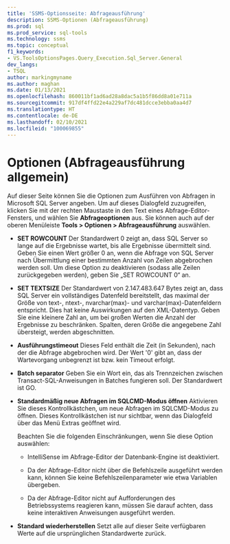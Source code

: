 ```yaml
---
title: 'SSMS-Optionsseite: Abfrageausführung'
description: SSMS-Optionen (Abfrageausführung)
ms.prod: sql
ms.prod_service: sql-tools
ms.technology: ssms
ms.topic: conceptual
f1_keywords:
- VS.ToolsOptionsPages.Query_Execution.Sql_Server.General
dev_langs:
- TSQL
author: markingmyname
ms.author: maghan
ms.date: 01/13/2021
ms.openlocfilehash: 860011bf1ad6ad28a8dac5a1b5f86dd8a01e711a
ms.sourcegitcommit: 917df4ffd22e4a229af7dc481dcce3ebba0aa4d7
ms.translationtype: HT
ms.contentlocale: de-DE
ms.lasthandoff: 02/10/2021
ms.locfileid: "100069855"
---
```

# <a name="options-query-execution---general"></a>Optionen (Abfrageausführung allgemein)

Auf dieser Seite können Sie die Optionen zum Ausführen von Abfragen in Microsoft SQL Server angeben. Um auf dieses Dialogfeld zuzugreifen, klicken Sie mit der rechten Maustaste in den Text eines Abfrage-Editor-Fensters, und wählen Sie **Abfrageoptionen** aus. Sie können auch auf der oberen Menüleiste **Tools > Optionen > Abfrageausführung** auswählen.

- **SET ROWCOUNT** Der Standardwert 0 zeigt an, dass SQL Server so lange auf die Ergebnisse wartet, bis alle Ergebnisse übermittelt sind. Geben Sie einen Wert größer 0 an, wenn die Abfrage von SQL Server nach Übermittlung einer bestimmten Anzahl von Zeilen abgebrochen werden soll. Um diese Option zu deaktivieren (sodass alle Zeilen zurückgegeben werden), geben Sie „SET ROWCOUNT 0“ an.

- **SET TEXTSIZE** Der Standardwert von 2.147.483.647 Bytes zeigt an, dass SQL Server ein vollständiges Datenfeld bereitstellt, das maximal der Größe von text-, ntext-, nvarchar(max)- und varchar(max)-Datenfeldern entspricht. Dies hat keine Auswirkungen auf den XML-Datentyp. Geben Sie eine kleinere Zahl an, um bei großen Werten die Anzahl der Ergebnisse zu beschränken. Spalten, deren Größe die angegebene Zahl übersteigt, werden abgeschnitten.

- **Ausführungstimeout** Dieses Feld enthält die Zeit (in Sekunden), nach der die Abfrage abgebrochen wird. Der Wert '0' gibt an, dass der Wartevorgang unbegrenzt ist bzw. kein Timeout erfolgt.

- **Batch separator** Geben Sie ein Wort ein, das als Trennzeichen zwischen Transact-SQL-Anweisungen in Batches fungieren soll. Der Standardwert ist GO.

- **Standardmäßig neue Abfragen im SQLCMD-Modus öffnen** Aktivieren Sie dieses Kontrollkästchen, um neue Abfragen im SQLCMD-Modus zu öffnen. Dieses Kontrollkästchen ist nur sichtbar, wenn das Dialogfeld über das Menü Extras geöffnet wird.

    Beachten Sie die folgenden Einschränkungen, wenn Sie diese Option auswählen:

    - IntelliSense im Abfrage-Editor der Datenbank-Engine ist deaktiviert.

    - Da der Abfrage-Editor nicht über die Befehlszeile ausgeführt werden kann, können Sie keine Befehlszeilenparameter wie etwa Variablen übergeben.

    - Da der Abfrage-Editor nicht auf Aufforderungen des Betriebssystems reagieren kann, müssen Sie darauf achten, dass keine interaktiven Anweisungen ausgeführt werden.

- **Standard wiederherstellen** Setzt alle auf dieser Seite verfügbaren Werte auf die ursprünglichen Standardwerte zurück.